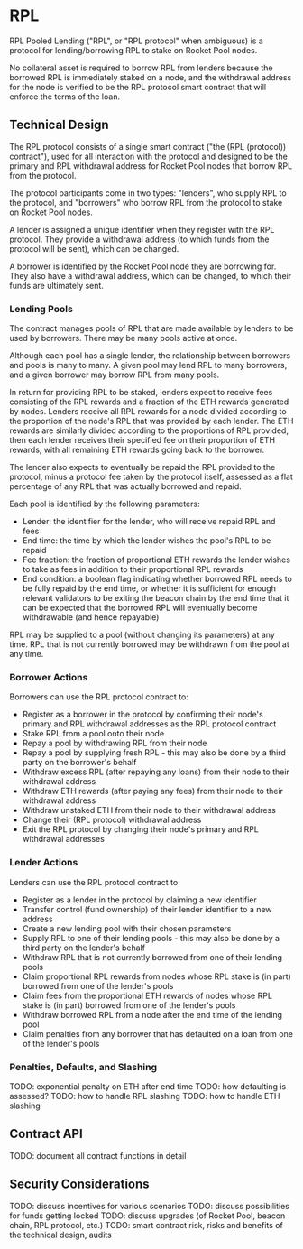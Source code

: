 # RPL

RPL Pooled Lending ("RPL", or "RPL protocol" when ambiguous) is a protocol for
lending/borrowing RPL to stake on Rocket Pool nodes.

No collateral asset is required to borrow RPL from lenders because the borrowed
RPL is immediately staked on a node, and the withdrawal address for the node is
verified to be the RPL protocol smart contract that will enforce the terms of
the loan.

## Technical Design

The RPL protocol consists of a single smart contract ("the (RPL (protocol))
contract"), used for all interaction with the protocol and designed to be the
primary and RPL withdrawal address for Rocket Pool nodes that borrow RPL from
the protocol.

The protocol participants come in two types: "lenders", who supply RPL to the
protocol, and "borrowers" who borrow RPL from the protocol to stake on Rocket
Pool nodes.

A lender is assigned a unique identifier when they register with the RPL
protocol. They provide a withdrawal address (to which funds from the protocol
will be sent), which can be changed.

A borrower is identified by the Rocket Pool node they are borrowing for. They
also have a withdrawal address, which can be changed, to which their funds are
ultimately sent.

### Lending Pools

The contract manages pools of RPL that are made available by lenders to be used
by borrowers. There may be many pools active at once.

Although each pool has a single lender, the relationship between borrowers and
pools is many to many. A given pool may lend RPL to many borrowers, and a given
borrower may borrow RPL from many pools.

In return for providing RPL to be staked, lenders expect to receive fees
consisting of the RPL rewards and a fraction of the ETH rewards generated by
nodes. Lenders receive all RPL rewards for a node divided according to the
proportion of the node's RPL that was provided by each lender. The ETH rewards
are similarly divided according to the proportions of RPL provided, then each
lender receives their specified fee on their proportion of ETH rewards, with
all remaining ETH rewards going back to the borrower.

The lender also expects to eventually be repaid the RPL provided to the
protocol, minus a protocol fee taken by the protocol itself, assessed as a flat
percentage of any RPL that was actually borrowed and repaid.

Each pool is identified by the following parameters:
- Lender: the identifier for the lender, who will receive repaid RPL and fees
- End time: the time by which the lender wishes the pool's RPL to be repaid
- Fee fraction: the fraction of proportional ETH rewards the lender wishes to
  take as fees in addition to their proportional RPL rewards
- End condition: a boolean flag indicating whether borrowed RPL needs to be
  fully repaid by the end time, or whether it is sufficient for enough relevant
  validators to be exiting the beacon chain by the end time that it can be
  expected that the borrowed RPL will eventually become withdrawable (and hence
  repayable)

RPL may be supplied to a pool (without changing its parameters) at any time.
RPL that is not currently borrowed may be withdrawn from the pool at any time.

### Borrower Actions

Borrowers can use the RPL protocol contract to:

- Register as a borrower in the protocol by confirming their node's primary and
  RPL withdrawal addresses as the RPL protocol contract
- Stake RPL from a pool onto their node
- Repay a pool by withdrawing RPL from their node
- Repay a pool by supplying fresh RPL - this may also be done by a third party
  on the borrower's behalf
- Withdraw excess RPL (after repaying any loans) from their node to their
  withdrawal address
- Withdraw ETH rewards (after paying any fees) from their node to their
  withdrawal address
- Withdraw unstaked ETH from their node to their withdrawal address
- Change their (RPL protocol) withdrawal address
- Exit the RPL protocol by changing their node's primary and RPL withdrawal
  addresses

### Lender Actions

Lenders can use the RPL protocol contract to:

- Register as a lender in the protocol by claiming a new identifier
- Transfer control (fund ownership) of their lender identifier to a new address
- Create a new lending pool with their chosen parameters
- Supply RPL to one of their lending pools - this may also be done by a third
  party on the lender's behalf
- Withdraw RPL that is not currently borrowed from one of their lending pools
- Claim proportional RPL rewards from nodes whose RPL stake is (in part)
  borrowed from one of the lender's pools
- Claim fees from the proportional ETH rewards of nodes whose RPL stake is (in
  part) borrowed from one of the lender's pools
- Withdraw borrowed RPL from a node after the end time of the lending pool
- Claim penalties from any borrower that has defaulted on a loan from one of
  the lender's pools

### Penalties, Defaults, and Slashing

TODO: exponential penalty on ETH after end time
TODO: how defaulting is assessed?
TODO: how to handle RPL slashing
TODO: how to handle ETH slashing

## Contract API

TODO: document all contract functions in detail

## Security Considerations

TODO: discuss incentives for various scenarios
TODO: discuss possibilities for funds getting locked
TODO: discuss upgrades (of Rocket Pool, beacon chain, RPL protocol, etc.)
TODO: smart contract risk, risks and benefits of the technical design, audits
